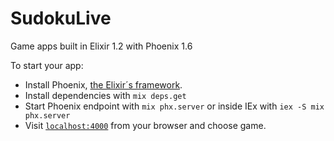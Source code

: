 # SudokuLive
Game apps built in Elixir 1.2 with Phoenix 1.6

To start your app:
  * Install Phoenix, [the Elixir´s framework]("https://github.com/phoenixframework/phoenix").
  * Install dependencies with `mix deps.get`
  * Start Phoenix endpoint with `mix phx.server` or inside IEx with `iex -S mix phx.server`
  * Visit [`localhost:4000`](http://localhost:4000) from your browser and choose game.


